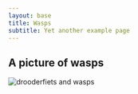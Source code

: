 ```yaml
---
layout: base
title: Wasps
subtitle: Yet another example page
---
```

## A picture of wasps

![drooderfiets and wasps](/examples/part-1/section-a/wasps.jpg)

